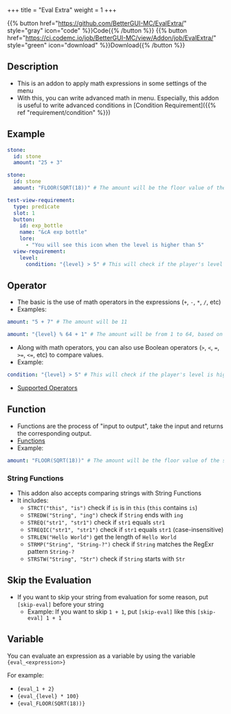 +++
title = "Eval Extra"
weight = 1
+++

{{% button href="https://github.com/BetterGUI-MC/EvalExtra/" style="gray" icon="code" %}}Code{{% /button %}} {{% button href="https://ci.codemc.io/job/BetterGUI-MC/view/Addon/job/EvalExtra/" style="green" icon="download" %}}Download{{% /button %}}

## Description
* This is an addon to apply math expressions in some settings of the menu
* With this, you can write advanced math in menu. Especially, this addon is useful to write advanced conditions in [Condition Requirement]({{% ref "requirement/condition" %}})

## Example
```yaml
stone:
  id: stone
  amount: "25 + 3"
```
```yaml
stone:
  id: stone
  amount: "FLOOR(SQRT(18))" # The amount will be the floor value of the square root of 18, which is 4
```
```yaml
test-view-requirement:
  type: predicate
  slot: 1
  button:
    id: exp_bottle
    name: "&cA exp bottle"
    lore:
      - "You will see this icon when the level is higher than 5"
  view-requirement:
    level:
      condition: "{level} > 5" # This will check if the player's level is higher than 5
```

## Operator
* The basic is the use of math operators in the expressions (`+`, `-`, `*`, `/`, etc)
* Examples:
```yaml
amount: "5 + 7" # The amount will be 11
```
```yaml
amount: "{level} % 64 + 1" # The amount will be from 1 to 64, based on the level
```
* Along with math operators, you can also use Boolean operators (`>`, `<`, `=`, `>=`, `<=`, etc) to compare values.
* Example:
```yaml
condition: "{level} > 5" # This will check if the player's level is higher than 5
```
* [Supported Operators](https://github.com/ezylang/EvalEx/tree/2.x#supported-operators)

## Function
* Functions are the process of "input to output", take the input and returns the corresponding output.
* [Functions](https://github.com/ezylang/EvalEx/tree/2.x#supported-functions)
* Example:
```yaml
amount: "FLOOR(SQRT(18))" # The amount will be the floor value of the square root of 18, which is 4
```

### String Functions
* This addon also accepts comparing strings with String Functions
* It includes:
  * `STRCT("this", "is")` check if `is` is in `this` (`this` contains `is`)
  * `STREDW("String", "ing")` check if `String` ends with `ing`
  * `STREQ("str1", "str1")` check if `str1` equals `str1`
  * `STREQIC("str1", "str1")` check if `str1` equals `str1` (case-insensitive)
  * `STRLEN("Hello World")` get the length of `Hello World`
  * `STRMP("String", "String-?")` check if `String` matches the RegExr pattern `String-?`
  * `STRSTW("String", "Str")` check if `String` starts with `Str`

## Skip the Evaluation
* If you want to skip your string from evaluation for some reason, put `[skip-eval]` before your string
  * Example: If you want to skip `1 + 1`, put `[skip-eval]` like this `[skip-eval] 1 + 1`

## Variable

You can evaluate an expression as a variable by using the variable `{eval_<expression>}`

For example:
* `{eval_1 + 2}`
* `{eval_{level} * 100}`
* `{eval_FLOOR(SQRT(18))}`

